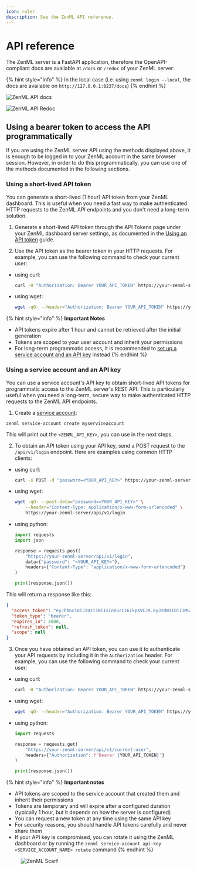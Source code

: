 ```yaml
---
icon: ruler
description: See the ZenML API reference.
---
```


# API reference

The ZenML server is a FastAPI application, therefore the OpenAPI-compliant docs are available at `/docs` or `/redoc`
of your ZenML server:

{% hint style="info" %}
In the local case (i.e. using `zenml login --local`, the docs are available on `http://127.0.0.1:8237/docs`)
{% endhint %}

![ZenML API docs](../.gitbook/assets/zenml_api_docs.png)

![ZenML API Redoc](../.gitbook/assets/zenml_api_redoc.png)

## Using a bearer token to access the API programmatically

If you are using the ZenML server API using the methods displayed above, it is enough to be logged in to your ZenML account in the same browser session. However, in order to do this programmatically, you can use one of the methods documented in the following sections.

### Using a short-lived API token

You can generate a short-lived (1 hour) API token from your ZenML dashboard. This is useful when you need a fast way to make authenticated HTTP requests to the ZenML API endpoints and you don't need a long-term solution.

1. Generate a short-lived API token through the API Tokens page under your ZenML dashboard server settings, as documented in the [Using an API token](../how-to/manage-zenml-server/connecting-to-zenml/connect-with-an-api-token.md) guide.

2. Use the API token as the bearer token in your HTTP requests. For example, you can use the following command to check your current user:

  * using curl:

    ```bash
    curl -H "Authorization: Bearer YOUR_API_TOKEN" https://your-zenml-server/api/v1/current-user
    ```

  * using wget:

    ```bash
    wget -qO- --header="Authorization: Bearer YOUR_API_TOKEN" https://your-zenml-server/api/v1/current-user
    ```

{% hint style="info" %}
**Important Notes**

- API tokens expire after 1 hour and cannot be retrieved after the initial generation
- Tokens are scoped to your user account and inherit your permissions
- For long-term programmatic access, it is recommended to [set up a service account and an API key](#using-a-service-account-and-an-api-key) instead
{% endhint %}


### Using a service account and an API key

You can use a service account's API key to obtain short-lived API tokens for programmatic access to the ZenML server's REST API. This is particularly useful when you need a long-term, secure way to make authenticated HTTP requests to the ZenML API endpoints.

1. Create a [service account](../how-to/manage-zenml-server/connecting-to-zenml/connect-with-a-service-account.md):

  ```shell
  zenml service-account create myserviceaccount
  ```

This will print out the `<ZENML_API_KEY>`, you can use in the next steps.

2. To obtain an API token using your API key, send a POST request to the `/api/v1/login` endpoint. Here are examples using common HTTP clients:

  * using curl:

    ```bash
    curl -X POST -d "password=<YOUR_API_KEY>" https://your-zenml-server/api/v1/login
    ```

  * using wget:

    ```bash
    wget -qO- --post-data="password=<YOUR_API_KEY>" \
        --header="Content-Type: application/x-www-form-urlencoded" \
        https://your-zenml-server/api/v1/login
    ```

  * using python:

    ```python
    import requests
    import json

    response = requests.post(
        "https://your-zenml-server/api/v1/login",
        data={"password": "<YOUR_API_KEY>"},
        headers={"Content-Type": "application/x-www-form-urlencoded"}
    )

    print(response.json())
    ```

This will return a response like this:

```json
{
  "access_token": "eyJhbGciOiJIUzI1NiIsInR5cCI6IkpXVCJ9.eyJzdWIiOiI3MGJjZTg5NC1hN2VjLTRkOTYtYjE1Ny1kOTZkYWY5ZWM2M2IiLCJpc3MiOiJmMGQ5NjI1Ni04YmQyLTQxZDctOWVjZi0xMmYwM2JmYTVlMTYiLCJhdWQiOiJmMGQ5NjI1Ni04YmQyLTQxZDctOWVjZi0xMmYwM2JmYTVlMTYiLCJleHAiOjE3MTk0MDk0NjAsImFwaV9rZXlfaWQiOiIzNDkyM2U0NS0zMGFlLTRkMjctODZiZS0wZGRhNTdkMjA5MDcifQ.ByB1ngCPtBenGE6UugsWC6Blga3qPqkAiPJUSFDR-u4",
  "token_type": "bearer",
  "expires_in": 3600,
  "refresh_token": null,
  "scope": null
}
```

3. Once you have obtained an API token, you can use it to authenticate your API requests by including it in the `Authorization` header. For example, you can use the following command to check your current user:

  * using curl:

    ```bash
    curl -H "Authorization: Bearer YOUR_API_TOKEN" https://your-zenml-server/api/v1/current-user
    ```

  * using wget:

    ```bash
    wget -qO- --header="Authorization: Bearer YOUR_API_TOKEN" https://your-zenml-server/api/v1/current-user
    ```

  * using python:

    ```python
    import requests

    response = requests.get(
        "https://your-zenml-server/api/v1/current-user",
        headers={"Authorization": f"Bearer {YOUR_API_TOKEN}"}
    )

    print(response.json())
    ```

{% hint style="info" %}
**Important notes**

* API tokens are scoped to the service account that created them and inherit their permissions
* Tokens are temporary and will expire after a configured duration (typically 1 hour, but it depends on how the server is configured)
* You can request a new token at any time using the same API key
* For security reasons, you should handle API tokens carefully and never share them
* If your API key is compromised, you can rotate it using the ZenML dashboard or by running the `zenml service-account api-key <SERVICE_ACCOUNT_NAME> rotate` command
{% endhint %}


<figure><img src="https://static.scarf.sh/a.png?x-pxid=f0b4f458-0a54-4fcd-aa95-d5ee424815bc" alt="ZenML Scarf"><figcaption></figcaption></figure>
